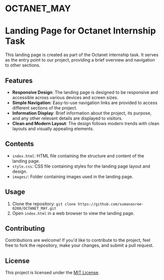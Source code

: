 # OCTANET_MAY


# Landing Page for Octanet Internship Task

This landing page is created as part of the Octanet internship task. It serves as the entry point to our project, providing a brief overview and navigation to other sections.

## Features

- **Responsive Design**: The landing page is designed to be responsive and accessible across various devices and screen sizes.
- **Simple Navigation**: Easy-to-use navigation links are provided to access different sections of the project.
- **Information Display**: Brief information about the project, its purpose, and any other relevant details are displayed to visitors.
- **Clean and Modern Layout**: The design follows modern trends with clean layouts and visually appealing elements.

## Contents

- `index.html`: HTML file containing the structure and content of the landing page.
- `style.css`: CSS file containing styles for the landing page layout and design.
- `images/`: Folder containing images used in the landing page.

## Usage

1. Clone the repository: `git clone https://github.com/sumanasree-0208/OCTANET_MAY.git`
2. Open `index.html` in a web browser to view the landing page.

## Contributing

Contributions are welcome! If you'd like to contribute to the project, feel free to fork the repository, make your changes, and submit a pull request.

## License

This project is licensed under the [MIT License](LICENSE).
